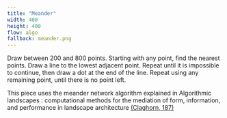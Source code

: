 ```yaml
---
title: "Meander"
width: 400
height: 400
flow: algo
fallback: meander.png
---
```


Draw between 200 and 800 points. Starting with any point, find the nearest points. Draw a line to the lowest adjacent point. Repeat until it is impossible to continue, then draw a dot at the end of the line. Repeat using any remaining point, until there is no point left.

This piece uses the meander network algorithm explained in Algorithmic landscapes : computational methods for the mediation of form, information, and performance in landscape architecture [(Claghorn, 187)](https://www.repo.uni-hannover.de/handle/123456789/3768)
